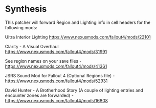 # Synthesis

This patcher will forward Region and Lighting info in cell headers for the following mods:

Ultra Interior Lighting https://www.nexusmods.com/fallout4/mods/22101

Clarity - A Visual Overhaul https://www.nexusmods.com/fallout4/mods/31991

See region names on your save files - https://www.nexusmods.com/fallout4/mods/41361

JSRS Sound Mod for Fallout 4 (Optional Regions file) - https://www.nexusmods.com/fallout4/mods/52931

David Hunter - A Brotherhood Story (A couple of lighting entries and encounter zones are forwarded) - https://www.nexusmods.com/fallout4/mods/16808

